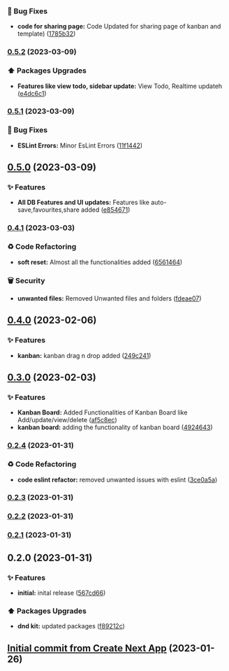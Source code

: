 ### 🐛 Bug Fixes

* **code for sharing page:** Code Updated for sharing page of kanban and template) ([1785b32](https://github.com/abhishekintern/exodocs/commit/1785b320bc362abad943d17d7cb993dddcbaecef))

### [0.5.2](https://github.com/abhishekintern/exodocs/compare/v0.5.1...v0.5.2) (2023-03-09)


### ⬆️ Packages Upgrades

* **Features like view todo, sidebar update:** View Todo, Realtime updateh ([e4dc6c1](https://github.com/abhishekintern/exodocs/commit/e4dc6c1f37be063b2ee2bbbddf87eafbd8be9098))

### [0.5.1](https://github.com/abhishekintern/exodocs/compare/v0.5.0...v0.5.1) (2023-03-09)


### 🐛 Bug Fixes

* **ESLint Errors:** Minor EsLint Errors ([11f1442](https://github.com/abhishekintern/exodocs/commit/11f1442484059ab63b27c46a58ece8dffcbd5376))

## [0.5.0](https://github.com/abhishekintern/exodocs/compare/v0.4.1...v0.5.0) (2023-03-09)


### ✨ Features

* **All DB Features and UI updates:** Features like auto-save,favourites,share added ([e854671](https://github.com/abhishekintern/exodocs/commit/e8546719906ae760042407c4519c33b152ce0b83))

### [0.4.1](https://github.com/abhishekintern/exodocs/compare/v0.4.0...v0.4.1) (2023-03-03)


### :recycle: Code Refactoring

* **soft reset:** Almost all the functionalities added ([6561464](https://github.com/abhishekintern/exodocs/commit/6561464aff52a6628c9577bdeb14c4fe6756987b))


### 🗑️ Security

* **unwanted files:** Removed Unwanted files and folders ([fdeae07](https://github.com/abhishekintern/exodocs/commit/fdeae072fe98add3985d4cf9e6698d7167545d07))

## [0.4.0](https://github.com/abhishekintern/exodocs/compare/v0.3.0...v0.4.0) (2023-02-06)


### ✨ Features

* **kanban:** kanban drag n drop added ([249c241](https://github.com/abhishekintern/exodocs/commit/249c2412616b4481d249cf212c9f0e3ffdf55c2c))

## [0.3.0](https://github.com/abhishekintern/exodocs/compare/v0.2.4...v0.3.0) (2023-02-03)


### ✨ Features

* **Kanban Board:** Added Functionalities of Kanban Board like Add/update/view/delete ([af5c8ec](https://github.com/abhishekintern/exodocs/commit/af5c8ec0578bd8ebead2dea88eb2f242d23a1f97))
* **kanban board:** adding the functionality of kanban board ([4924643](https://github.com/abhishekintern/exodocs/commit/4924643e45ea104673ce5c49ea26aaf5b7f0b329))

### [0.2.4](https://github.com/abhishekintern/exodocs/compare/v0.2.3...v0.2.4) (2023-01-31)


### :recycle: Code Refactoring

* **code eslint refactor:** removed unwanted issues with eslint ([3ce0a5a](https://github.com/abhishekintern/exodocs/commit/3ce0a5ae9a63485f5054c2b7b556421c738ddb5f))

### [0.2.3](https://github.com/abhishekintern/exodocs/compare/v0.2.2...v0.2.3) (2023-01-31)

### [0.2.2](https://github.com/abhishekintern/exodocs/compare/v0.2.1...v0.2.2) (2023-01-31)

### [0.2.1](https://github.com/abhishekintern/exodocs/compare/v0.2.0...v0.2.1) (2023-01-31)

## 0.2.0 (2023-01-31)


### ✨ Features

* **initial:** inital release ([567cd66](https://github.com/abhishekintern/exodocs/commit/567cd6624859438ce124dfcd7e16bf34453cfaed))


### ⬆️ Packages Upgrades

* **dnd kit:** updated packages ([f89212c](https://github.com/abhishekintern/exodocs/commit/f89212cdb699fa69e3da194a49c1ad4309f0238f))

## [Initial commit from Create Next App](https://github.com/abhishekintern/exodocs/commit/969dd825243885a0616fa836d5ff657926cce485) (2023-01-26)